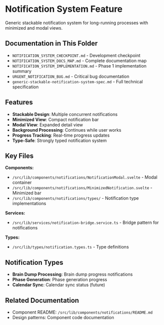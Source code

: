 # Notification System Feature

Generic stackable notification system for long-running processes with minimized and modal views.

## Documentation in This Folder

- `NOTIFICATION_SYSTEM_CHECKPOINT.md` - Development checkpoint
- `NOTIFICATION_SYSTEM_DOCS_MAP.md` - Complete documentation map
- `NOTIFICATION_SYSTEM_IMPLEMENTATION.md` - Phase 1 implementation summary
- `URGENT_NOTIFICATION_BUG.md` - Critical bug documentation
- `generic-stackable-notification-system-spec.md` - Full technical specification

## Features

- **Stackable Design**: Multiple concurrent notifications
- **Minimized View**: Compact notification bar
- **Modal View**: Expanded detail view
- **Background Processing**: Continues while user works
- **Progress Tracking**: Real-time progress updates
- **Type-Safe**: Strongly typed notification system

## Key Files

**Components:**

- `/src/lib/components/notifications/NotificationModal.svelte` - Modal container
- `/src/lib/components/notifications/MinimizedNotification.svelte` - Minimized bar
- `/src/lib/components/notifications/types/` - Notification type implementations

**Services:**

- `/src/lib/services/notification-bridge.service.ts` - Bridge pattern for notifications

**Types:**

- `/src/lib/types/notification.types.ts` - Type definitions

## Notification Types

- **Brain Dump Processing**: Brain dump progress notifications
- **Phase Generation**: Phase generation progress
- **Calendar Sync**: Calendar sync status (future)

## Related Documentation

- Component README: `/src/lib/components/notifications/README.md`
- Design patterns: Component code documentation

